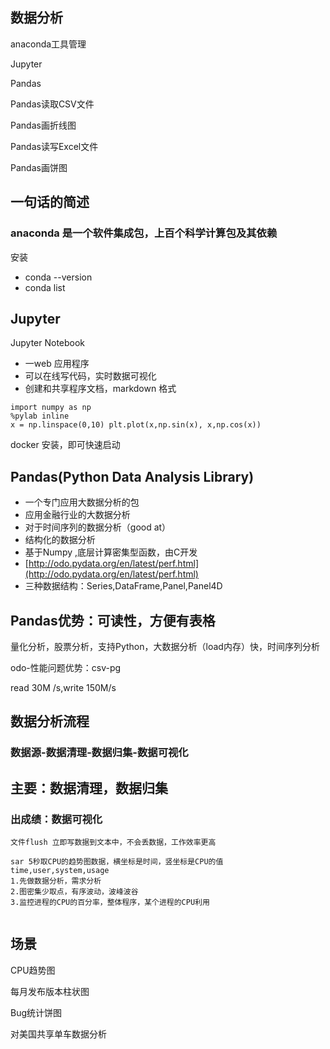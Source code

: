 ## 数据分析

anaconda工具管理

Jupyter

Pandas

Pandas读取CSV文件

Pandas画折线图

Pandas读写Excel文件

Pandas画饼图

## 一句话的简述

### anaconda 是一个软件集成包，上百个科学计算包及其依赖

安装

* conda --version
* conda list

## Jupyter

Jupyter Notebook

* 一web 应用程序
* 可以在线写代码，实时数据可视化
* 创建和共享程序文档，markdown 格式

```
import numpy as np
%pylab inline
x = np.linspace(0,10) plt.plot(x,np.sin(x), x,np.cos(x))
```

docker 安装，即可快速启动

## Pandas\(Python Data Analysis Library\)

* 一个专门应用大数据分析的包
* 应用金融行业的大数据分析
* 对于时间序列的数据分析（good at）
* 结构化的数据分析
* 基于Numpy ,底层计算密集型函数，由C开发
* [http://odo.pydata.org/en/latest/perf.html](http://odo.pydata.org/en/latest/perf.html)
* 三种数据结构：Series,DataFrame,Panel,Panel4D

## Pandas优势：可读性，方便有表格

量化分析，股票分析，支持Python，大数据分析（load内存）快，时间序列分析

odo-性能问题优势：csv-pg

read 30M /s,write 150M/s



## 数据分析流程

### 数据源-数据清理-数据归集-数据可视化

## 主要：数据清理，数据归集

### 出成绩：数据可视化

```
文件flush 立即写数据到文本中，不会丢数据，工作效率更高

sar 5秒取CPU的趋势图数据，横坐标是时间，竖坐标是CPU的值
time,user,system,usage
1.先做数据分析，需求分析
2.图密集少取点，有序波动，波峰波谷
3.监控进程的CPU的百分率，整体程序，某个进程的CPU利用


```

## 场景

CPU趋势图

每月发布版本柱状图

Bug统计饼图

对美国共享单车数据分析

